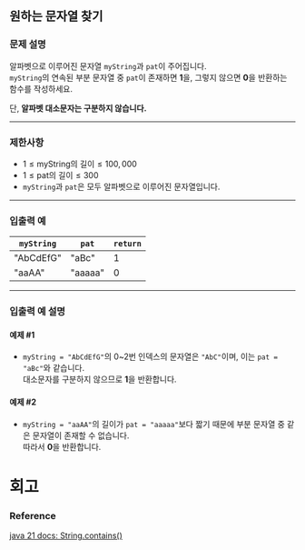 ## 원하는 문자열 찾기

### 문제 설명
알파벳으로 이루어진 문자열 `myString`과 `pat`이 주어집니다.  
`myString`의 연속된 부분 문자열 중 `pat`이 존재하면 **1**을, 그렇지 않으면 **0**을 반환하는 함수를 작성하세요.

단, **알파벳 대소문자는 구분하지 않습니다.**

---

### 제한사항
- $1 \leq \text{myString의 길이} \leq 100,000$
- $1 \leq \text{pat의 길이} \leq 300$
- `myString`과 `pat`은 모두 알파벳으로 이루어진 문자열입니다.

---

### 입출력 예

| `myString`  | `pat`   | `return` |
|-------------|---------|----------|
| "AbCdEfG"   | "aBc"   | 1        |
| "aaAA"      | "aaaaa" | 0        |

---

### 입출력 예 설명

#### 예제 #1
- `myString = "AbCdEfG"`의 0~2번 인덱스의 문자열은 `"AbC"`이며, 이는 `pat = "aBc"`와 같습니다.  
  대소문자를 구분하지 않으므로 **1**을 반환합니다.

#### 예제 #2
- `myString = "aaAA"`의 길이가 `pat = "aaaaa"`보다 짧기 때문에 부분 문자열 중 같은 문자열이 존재할 수 없습니다.  
  따라서 **0**을 반환합니다.
# 회고
### Reference
[java 21 docs: String.contains()](https://docs.oracle.com/en/java/javase/21/docs/api/java.base/java/lang/String.html#contains(java.lang.CharSequence))
